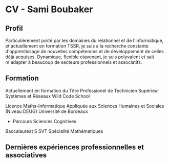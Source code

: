 # CV - Sami Boubaker
## Profil
Particulièrement porté par les domaines du relationnel et de l'informatique, et actuellement en formation TSSR, je suis à la recherche constante d'apprentissage de nouvelles compétences et de développement de celles déjà acquises. Dynamique, flexible etavenant, je suis polyvalent et sait m'adapter à beaucoup de secteurs professionnels et associatifs.

## Formation
Actuellement en formation du Titre Professionel de
Technicien Supérieur Systèmes et Réseaux
Wild Code School

Licence Maths-Informatique Appliquée aux
Sciences Humaines et Sociales (Niveau DEUG)
Université de Bordeaux
- Parcours Sciences Cognitives

Baccalauréat S SVT
Spécialité Mathématiques

## Dernières expériences professionnelles et associatives

